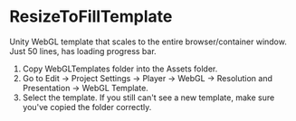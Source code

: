 # ResizeToFillTemplate  
Unity WebGL template that scales to the entire browser/container window. Just 50 lines, has loading progress bar.  
  
1. Copy WebGLTemplates folder into the Assets folder.  
2. Go to Edit -> Project Settings -> Player -> WebGL -> Resolution and Presentation -> WebGL Template.
3. Select the template. If you still can't see a new template, make sure you've copied the folder correctly.
